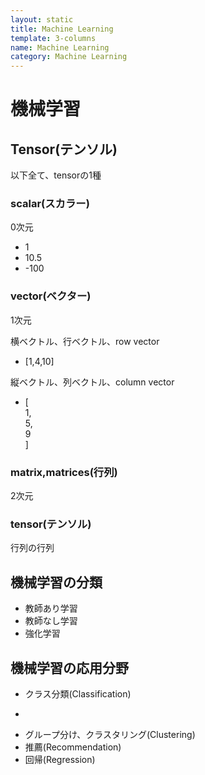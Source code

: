 ```yaml
---
layout: static
title: Machine Learning
template: 3-columns
name: Machine Learning
category: Machine Learning
---
```


# 機械学習

## Tensor(テンソル)
以下全て、tensorの1種

### scalar(スカラー)
0次元
- 1
- 10.5
- -100

### vector(ベクター)
1次元

横ベクトル、行ベクトル、row vector
- [1,4,10]

縦ベクトル、列ベクトル、column vector
- [  
1,  
5,  
9  
]  

### matrix,matrices(行列)
2次元

### tensor(テンソル)
行列の行列

## 機械学習の分類
- 教師あり学習
- 教師なし学習
- 強化学習

## 機械学習の応用分野
- クラス分類(Classification)
 *
- グループ分け、クラスタリング(Clustering)
- 推薦(Recommendation)
- 回帰(Regression)
